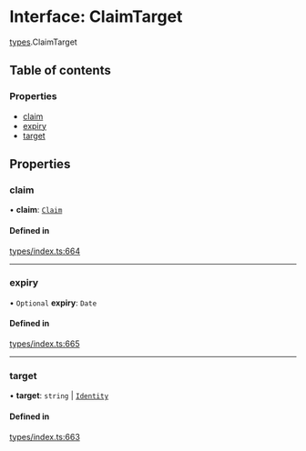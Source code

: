# Interface: ClaimTarget

[types](../wiki/types).ClaimTarget

## Table of contents

### Properties

- [claim](../wiki/types.ClaimTarget#claim)
- [expiry](../wiki/types.ClaimTarget#expiry)
- [target](../wiki/types.ClaimTarget#target)

## Properties

### claim

• **claim**: [`Claim`](../wiki/types#claim)

#### Defined in

[types/index.ts:664](https://github.com/PolymeshAssociation/polymesh-sdk/blob/16e8c2ca/src/types/index.ts#L664)

___

### expiry

• `Optional` **expiry**: `Date`

#### Defined in

[types/index.ts:665](https://github.com/PolymeshAssociation/polymesh-sdk/blob/16e8c2ca/src/types/index.ts#L665)

___

### target

• **target**: `string` \| [`Identity`](../wiki/api.entities.Identity.Identity)

#### Defined in

[types/index.ts:663](https://github.com/PolymeshAssociation/polymesh-sdk/blob/16e8c2ca/src/types/index.ts#L663)
